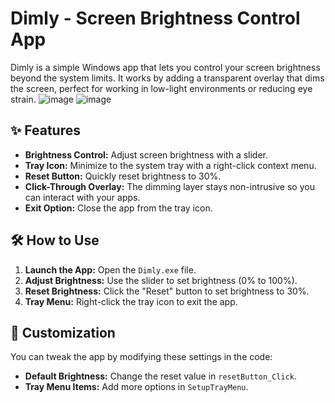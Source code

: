 # Dimly - Screen Brightness Control App

Dimly is a simple Windows app that lets you control your screen brightness beyond the system limits. It works by adding a transparent overlay that dims the screen, perfect for working in low-light environments or reducing eye strain.
![image](https://github.com/user-attachments/assets/1974b981-9694-459e-a509-cc88d3850529) ![image](https://github.com/user-attachments/assets/f79b1500-8329-41d8-9835-d0638a87d140)

## ✨ Features

- **Brightness Control:** Adjust screen brightness with a slider.
- **Tray Icon:** Minimize to the system tray with a right-click context menu.
- **Reset Button:** Quickly reset brightness to 30%.
- **Click-Through Overlay:** The dimming layer stays non-intrusive so you can interact with your apps.
- **Exit Option:** Close the app from the tray icon.

## 🛠️ How to Use

1. **Launch the App:** Open the `Dimly.exe` file.
2. **Adjust Brightness:** Use the slider to set brightness (0% to 100%).
3. **Reset Brightness:** Click the "Reset" button to set brightness to 30%.
4. **Tray Menu:** Right-click the tray icon to exit the app.

## 🔧 Customization

You can tweak the app by modifying these settings in the code:

- **Default Brightness:** Change the reset value in `resetButton_Click`.
- **Tray Menu Items:** Add more options in `SetupTrayMenu`.

